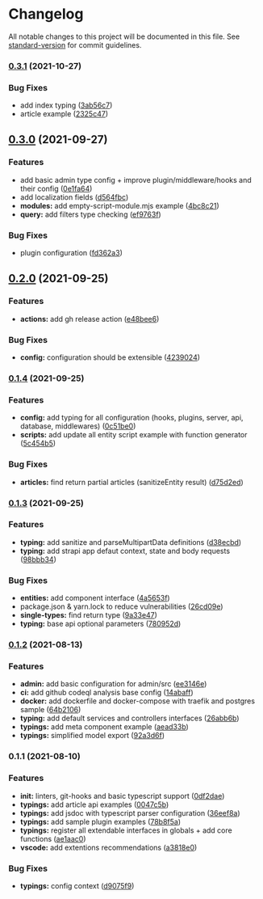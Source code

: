 # Changelog

All notable changes to this project will be documented in this file. See [standard-version](https://github.com/conventional-changelog/standard-version) for commit guidelines.

### [0.3.1](https://github.com/digisquad-io/strapi-supercharged/compare/v0.3.0...v0.3.1) (2021-10-27)

### Bug Fixes

- add index typing ([3ab56c7](https://github.com/digisquad-io/strapi-supercharged/commit/3ab56c77136c2a70a3b641166a4836af6a208506))
- article example ([2325c47](https://github.com/digisquad-io/strapi-supercharged/commit/2325c47d82be4f2c6558b9e706abd7adf8487599))

## [0.3.0](https://github.com/digisquad-io/strapi-supercharged-template/compare/v0.2.0...v0.3.0) (2021-09-27)

### Features

- add basic admin type config + improve plugin/middleware/hooks and their config ([0e1fa64](https://github.com/digisquad-io/strapi-supercharged-template/commit/0e1fa64d4809f2cba8cc320a1d70d342e2852704))
- add localization fields ([d564fbc](https://github.com/digisquad-io/strapi-supercharged-template/commit/d564fbcbd9983d4f71ebaf9e05b093236d06c002))
- **modules:** add empty-script-module.mjs example ([4bc8c21](https://github.com/digisquad-io/strapi-supercharged-template/commit/4bc8c212b7484fd451b8303469d404cfe4bff67c))
- **query:** add filters type checking ([ef9763f](https://github.com/digisquad-io/strapi-supercharged-template/commit/ef9763f4772740c7f5677648b3fe17085125f581))

### Bug Fixes

- plugin configuration ([fd362a3](https://github.com/digisquad-io/strapi-supercharged-template/commit/fd362a33e590d3a2bd9cdab4e6d79e26d166d170))

## [0.2.0](https://github.com/digisquad-io/strapi-supercharged-template/compare/v0.1.4...v0.2.0) (2021-09-25)

### Features

- **actions:** add gh release action ([e48bee6](https://github.com/digisquad-io/strapi-supercharged-template/commit/e48bee6bdeb7f58c467cba13f23d0e90ffb6a082))

### Bug Fixes

- **config:** configuration should be extensible ([4239024](https://github.com/digisquad-io/strapi-supercharged-template/commit/423902485ec43a5ea48bf93693ee85dd4801ec84))

### [0.1.4](https://github.com/digisquad-io/strapi-supercharged-template/compare/v0.1.3...v0.1.4) (2021-09-25)

### Features

- **config:** add typing for all configuration (hooks, plugins, server, api, database, middlewares) ([0c51be0](https://github.com/digisquad-io/strapi-supercharged-template/commit/0c51be0d50c30735657966a09e4eef4b3481a31e))
- **scripts:** add update all entity script example with function generator ([5c454b5](https://github.com/digisquad-io/strapi-supercharged-template/commit/5c454b581ced85f70d9e897a98f68ff6f3a49a0e))

### Bug Fixes

- **articles:** find return partial articles (sanitizeEntity result) ([d75d2ed](https://github.com/digisquad-io/strapi-supercharged-template/commit/d75d2ed431a5e89d75404d37f7f406b07b56f006))

### [0.1.3](https://github.com/digisquad-io/strapi-supercharged-template/compare/v0.1.2...v0.1.3) (2021-09-25)

### Features

- **typing:** add sanitize and parseMultipartData definitions ([d38ecbd](https://github.com/digisquad-io/strapi-supercharged-template/commit/d38ecbdb6fe2e55f9a6b98f5a97f6e3edef8f16e))
- **typing:** add strapi app defaut context, state and body requests ([98bbb34](https://github.com/digisquad-io/strapi-supercharged-template/commit/98bbb340f5c887808e4dac30c44ed63d48b0dceb))

### Bug Fixes

- **entities:** add component interface ([4a5653f](https://github.com/digisquad-io/strapi-supercharged-template/commit/4a5653f42c1700e9adf03467f6382789a6a33edc))
- package.json & yarn.lock to reduce vulnerabilities ([26cd09e](https://github.com/digisquad-io/strapi-supercharged-template/commit/26cd09ef642d073706d06fa6d62f9e2898bf6189))
- **single-types:** find return type ([9a33e47](https://github.com/digisquad-io/strapi-supercharged-template/commit/9a33e473546e23e266eb439006622a2b20af8e86))
- **typing:** base api optional parameters ([780952d](https://github.com/digisquad-io/strapi-supercharged-template/commit/780952de7b3b4c4857f6e5e84bf28693ad641dba))

### [0.1.2](https://github.com/digisquad-io/strapi-supercharged-template/compare/v0.1.1...v0.1.2) (2021-08-13)

### Features

- **admin:** add basic configuration for admin/src ([ee3146e](https://github.com/digisquad-io/strapi-supercharged-template/commit/ee3146ed7e7dd7518c19f29f1ef5c43c74e26bb1))
- **ci:** add github codeql analysis base config ([14abaff](https://github.com/digisquad-io/strapi-supercharged-template/commit/14abaff5e77ce51fbe7a6d5ad54865199739563f))
- **docker:** add dockerfile and docker-compose with traefik and postgres sample ([64b2106](https://github.com/digisquad-io/strapi-supercharged-template/commit/64b21067e34d0f36f2ce60fcdb23f9f686fe2cc3))
- **typing:** add default services and controllers interfaces ([26abb6b](https://github.com/digisquad-io/strapi-supercharged-template/commit/26abb6b769f439a81f8c6a8e0e1634cf970ce6fe))
- **typings:** add meta component example ([aead33b](https://github.com/digisquad-io/strapi-supercharged-template/commit/aead33b232fa1379be6458d449eeb1383b024b3e))
- **typings:** simplified model export ([92a3d6f](https://github.com/digisquad-io/strapi-supercharged-template/commit/92a3d6ffa0fbb761f5c0682d9f22d46b456c2a44))

### 0.1.1 (2021-08-10)

### Features

- **init:** linters, git-hooks and basic typescript support ([0df2dae](https://github.com/digisquad-io/strapi-supercharged-template/commit/0df2dae22cf24aebf3c4e5d1c46230e9ea6b035d))
- **typings:** add article api examples ([0047c5b](https://github.com/digisquad-io/strapi-supercharged-template/commit/0047c5b4e72c47e312fa8b6f1c5c8f762a0b9b64))
- **typings:** add jsdoc with typescript parser configuration ([36eef8a](https://github.com/digisquad-io/strapi-supercharged-template/commit/36eef8a9e1a99b6f6076bfe056ba244befdf1088))
- **typings:** add sample plugin examples ([78b8f5a](https://github.com/digisquad-io/strapi-supercharged-template/commit/78b8f5a3d2f28641aa81ccf2bc522c7ce8372375))
- **typings:** register all extendable interfaces in globals + add core functions ([ae1aac0](https://github.com/digisquad-io/strapi-supercharged-template/commit/ae1aac0f7144e4d9765e08ade1afef5938c2d3d9))
- **vscode:** add extentions recommendations ([a3818e0](https://github.com/digisquad-io/strapi-supercharged-template/commit/a3818e0bf843fec90a4bdc4d2c5df574a432dcc4))

### Bug Fixes

- **typings:** config context ([d9075f9](https://github.com/digisquad-io/strapi-supercharged-template/commit/d9075f9899b513de6097f6a72d4c90a55ec9a893))
